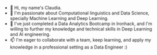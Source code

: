 - 👋 Hi, my name's Claudia.
- 👀 I'm passionate about Computational linguistics and Data Science, specially Machine Learning and Deep Learning. 
- 🌱 I've just completed a Data Analytics Bootcamp in Ironhack, and I'm willing to further my knowledge and technical skills in Deep Learning and AI engineering.
- 📫 I'm eager to collaborate with a team, keep learning, and apply my knowledge in a professional setting as a Data Engineer :)


<!---
foscanit/foscanit is a ✨ special ✨ repository because its `README.md` (this file) appears on your GitHub profile.
You can click the Preview link to take a look at your changes.
--->
